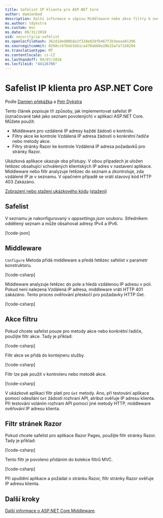 ```yaml
---
title: Safelist IP klienta pro ASP.NET Core
author: damienbod
description: Další informace o zápisu Middleware nebo akce filtry k ověření vzdálené IP adresy na seznam schválených IP adres.
ms.author: tdykstra
ms.custom: mvc
ms.date: 08/31/2018
uid: security/ip-safelist
ms.openlocfilehash: 362d1ded00bda3f328e029fb467f2b3eeaa01396
ms.sourcegitcommit: 8268cc67beb1bb1ca470abb0e28b15a7a71b8204
ms.translationtype: MT
ms.contentlocale: cs-CZ
ms.lasthandoff: 09/07/2018
ms.locfileid: "44126706"
---
```

# <a name="client-ip-safelist-for-aspnet-core"></a>Safelist IP klienta pro ASP.NET Core

Podle [Damien překážka](https://twitter.com/damien_bod) a [Petr Dykstra](https://github.com/tdykstra)
 
Tento článek popisuje tři způsoby, jak implementovat safelist IP (označované také jako seznam povolených) v aplikaci ASP.NET Core. Můžete použít:

* Middleware pro vzdálené IP adresy každé žádosti o kontrolu.
* Filtry akce ke kontrole Vzdálená IP adresa žádosti o konkrétní řadiče nebo metody akce.
* Filtry stránky Razor ke kontrole Vzdálená IP adresa požadavků pro stránky Razor.

Ukázková aplikace ukazuje oba přístupy. V obou případech je uložen řetězec obsahující schválených klientských IP adres v nastavení aplikace. Middleware nebo filtr analyzuje řetězec do seznam a zkontroluje, zda vzdálené IP je v seznamu. V opačném případě se vrátí stavový kód HTTP 403 Zakázáno.

[Zobrazení nebo stažení ukázkového kódu](https://github.com/aspnet/Docs/tree/master/aspnetcore/security/ip-safelist/samples/2.x/ClientIpAspNetCore) ([stažení](xref:tutorials/index#how-to-download-a-sample))

## <a name="the-safelist"></a>Safelist

V seznamu je nakonfigurovaný v *appsettings.json* souboru. Středníkem oddělený seznam a může obsahovat adresy IPv4 a IPv6.

[!code-json[](ip-safelist/samples/2.x/ClientIpAspNetCore/appsettings.json?highlight=2)]

## <a name="middleware"></a>Middleware

`Configure` Metoda přidá middleware a předá řetězec safelist v parametr konstruktoru.

[!code-csharp[](ip-safelist/samples/2.x/ClientIpAspNetCore/Startup.cs?name=snippet_Configure&highlight=7)]

Middleware analyzuje řetězec do pole a hledá vzdálenou IP adresu v poli. Pokud není nalezena Vzdálená IP adresa, middleware vrátí HTTP 401 zakázáno. Tento proces ověřování přeskočí pro požadavky HTTP Get.

[!code-csharp[](ip-safelist/samples/2.x/ClientIpAspNetCore/AdminSafeListMiddleware.cs?name=snippet_ClassOnly)]

## <a name="action-filter"></a>Akce filtru

Pokud chcete safelist pouze pro metody akce nebo konkrétní řadiče, použijte filtr akce. Tady je příklad: 

[!code-csharp[](ip-safelist/samples/2.x/ClientIpAspNetCore/Filters/ClientIdCheckFilter.cs)]

Filtr akce se přidá do kontejneru služby.

[!code-csharp[](ip-safelist/samples/2.x/ClientIpAspNetCore/Startup.cs?name=snippet_ConfigureServices&highlight=3)]

Filtr lze pak použít v kontroleru nebo metodě akce.

[!code-csharp[](ip-safelist/samples/2.x/ClientIpAspNetCore/Controllers/ValuesController.cs?name=snippet_Filter&highlight=1)]

V ukázkové aplikaci filtr platí pro `Get` metody. Ano, při testování aplikace pomocí odesílání `Get` žádosti rozhraní API, atribut ověřuje IP adresu klienta. Při testování voláním rozhraní API pomocí jiné metody HTTP, middleware ověřování IP adresu klienta.

## <a name="razor-pages-filter"></a>Filtr stránek Razor 

Pokud chcete safelist pro aplikace Razor Pages, použijte filtr stránky Razor. Tady je příklad: 

[!code-csharp[](ip-safelist/samples/2.x/ClientIpAspNetCore/Filters/ClientIdCheckPageFilter.cs)]

Tento filtr je povoleno přidáním do kolekce filtrů MVC.

[!code-csharp[](ip-safelist/samples/2.x/ClientIpAspNetCore/Startup.cs?name=snippet_ConfigureServices&highlight=7-9)]

Při spuštění aplikace a požádat o stránku Razor, filtr stránky Razor ověřuje IP adresu klienta.

## <a name="next-steps"></a>Další kroky

[Další informace o ASP.NET Core Middleware](xref:fundamentals/middleware/index).
